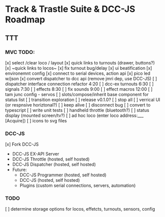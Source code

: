 # Track & Trastle Suite & DCC-JS Roadmap

## TTT

### MVC TODO:

[x] select /clear loco / layout
[x] quick links to turnouts (drawer, buttons?)
[x] ~quick links to locos~
[x] fix turnout bug/delay
[x] ui beatification
[x] environemnt config
[x] connect to serial devices, action api
[x] pico led w/json
[x] convert dispatcher to dcc api (remove jmri dep, use DCC-JS)
[ ] dispatcher interface connection refactor 4:20
[ ] dcc-ex turnouts 6:30
[ ] signals 7:30
[ ] effects 8:30
[ ] fix sounds 9:00
[ ] effect macros 12:00
[ ] tam junc config - servos 
[ ] slots/compose/inherit base component for status list
[ ] transition exploration
[ ] release v0.1.0?
[ ] stop all
[ ] verrical UI (or respnsive horiztonal?)
[ ] keep alive
[ ] disconnect bug
[ ] convert to typescript
[ ] write unit tests
[ ] handheld throttle (bluetooth?)
[ ] status display (mounted screen/tv?)
[ ] ad hoc loco (enter loco address:___ [Acquire])
[ ] icons to svg files

### DCC-JS

[x] Fork DCC-JS
  - DCC-JS EX-API Server
  - DCC-JS Throttle (hosted, self hosted)
  - DCC-JS Dispatcher (hosted, self hosted)
  - Future:
    - DCC-JS Programmer (hosted, self hosted)
    - DCC-JS (hosted, self hosted)
    - Plugins (custom serial connections, servers, automation)


### TODO

[ ] determine storage options for locos, effetcts, turnouts, sensors, config
